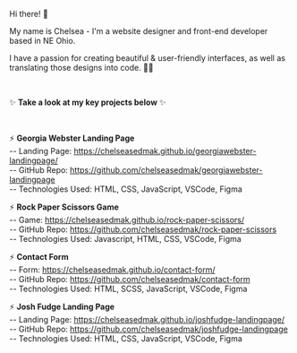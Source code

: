 Hi there! 👋 

My name is Chelsea - I'm a website designer and front-end developer based in NE Ohio.

I have a passion for creating beautiful & user-friendly interfaces, as well as translating those designs into code. 👩‍💻

<br>
 
 ✨ **Take a look at my key projects below** ✨ 

<br>

⚡ **Georgia Webster Landing Page** <br>
-- Landing Page: https://chelseasedmak.github.io/georgiawebster-landingpage/ <br>
-- GitHub Repo: https://github.com/chelseasedmak/georgiawebster-landingpage <br>
-- Technologies Used: HTML, CSS, JavaScript, VSCode, Figma <br>

⚡ **Rock Paper Scissors Game** <br>
-- Game: https://chelseasedmak.github.io/rock-paper-scissors/ <br>
-- GitHub Repo: https://github.com/chelseasedmak/rock-paper-scissors <br>
-- Technologies Used: Javascript, HTML, CSS, VSCode, Figma <br>

⚡ **Contact Form** <br>
-- Form: https://chelseasedmak.github.io/contact-form/ <br>
-- GitHub Repo: https://github.com/chelseasedmak/contact-form <br>
-- Technologies Used: HTML, SCSS, JavaScript, VSCode, Figma <br>

⚡ **Josh Fudge Landing Page** <br>
-- Landing Page: https://chelseasedmak.github.io/joshfudge-landingpage/ <br>
-- GitHub Repo: https://github.com/chelseasedmak/joshfudge-landingpage <br> 
-- Technologies Used: HTML, CSS, JavaScript, VSCode, Figma <br>
